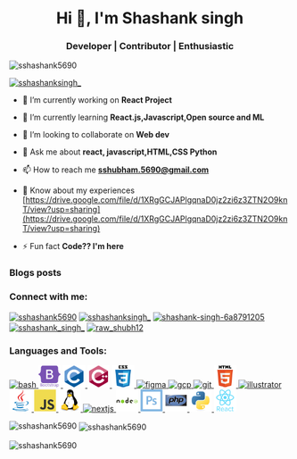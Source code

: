 <h1 align="center">Hi 👋, I'm Shashank singh</h1>
<h3 align="center">Developer | Contributor | Enthusiastic</h3>

<p align="left"> <img src="https://komarev.com/ghpvc/?username=sshashank5690&label=Profile%20views&color=0e75b6&style=flat" alt="sshashank5690" /> </p>

<p align="left"> <a href="https://twitter.com/sshashanksingh_" target="blank"><img src="https://img.shields.io/twitter/follow/sshashanksingh_?logo=twitter&style=for-the-badge" alt="sshashanksingh_" /></a> </p>

- 🔭 I’m currently working on **React Project**

- 🌱 I’m currently learning **React.js,Javascript,Open source and ML**

- 👯 I’m looking to collaborate on **Web dev**

- 💬 Ask me about **react, javascript,HTML,CSS Python**

- 📫 How to reach me **sshubham.5690@gmail.com**

- 📄 Know about my experiences [https://drive.google.com/file/d/1XRgGCJAPlgqnaD0jz2zi6z3ZTN2O9knT/view?usp=sharing](https://drive.google.com/file/d/1XRgGCJAPlgqnaD0jz2zi6z3ZTN2O9knT/view?usp=sharing)

- ⚡ Fun fact **Code?? I'm here**

### Blogs posts
<!-- BLOG-POST-LIST:START -->
<!-- BLOG-POST-LIST:END -->

<h3 align="left">Connect with me:</h3>
<p align="left">
<a href="https://dev.to/sshashank5690" target="blank"><img align="center" src="https://raw.githubusercontent.com/rahuldkjain/github-profile-readme-generator/master/src/images/icons/Social/devto.svg" alt="sshashank5690" height="30" width="40" /></a>
<a href="https://twitter.com/sshashanksingh_" target="blank"><img align="center" src="https://raw.githubusercontent.com/rahuldkjain/github-profile-readme-generator/master/src/images/icons/Social/twitter.svg" alt="sshashanksingh_" height="30" width="40" /></a>
<a href="https://linkedin.com/in/shashank-singh-6a8791205" target="blank"><img align="center" src="https://raw.githubusercontent.com/rahuldkjain/github-profile-readme-generator/master/src/images/icons/Social/linked-in-alt.svg" alt="shashank-singh-6a8791205" height="30" width="40" /></a>
<a href="https://instagram.com/sshashank_singh_" target="blank"><img align="center" src="https://raw.githubusercontent.com/rahuldkjain/github-profile-readme-generator/master/src/images/icons/Social/instagram.svg" alt="sshashank_singh_" height="30" width="40" /></a>
<a href="https://www.codechef.com/users/raw_shubh12" target="blank"><img align="center" src="https://cdn.jsdelivr.net/npm/simple-icons@3.1.0/icons/codechef.svg" alt="raw_shubh12" height="30" width="40" /></a>
</p>

<h3 align="left">Languages and Tools:</h3>
<p align="left"> <a href="https://www.gnu.org/software/bash/" target="_blank" rel="noreferrer"> <img src="https://www.vectorlogo.zone/logos/gnu_bash/gnu_bash-icon.svg" alt="bash" width="40" height="40"/> </a> <a href="https://getbootstrap.com" target="_blank" rel="noreferrer"> <img src="https://raw.githubusercontent.com/devicons/devicon/master/icons/bootstrap/bootstrap-plain-wordmark.svg" alt="bootstrap" width="40" height="40"/> </a> <a href="https://www.cprogramming.com/" target="_blank" rel="noreferrer"> <img src="https://raw.githubusercontent.com/devicons/devicon/master/icons/c/c-original.svg" alt="c" width="40" height="40"/> </a> <a href="https://www.w3schools.com/cpp/" target="_blank" rel="noreferrer"> <img src="https://raw.githubusercontent.com/devicons/devicon/master/icons/cplusplus/cplusplus-original.svg" alt="cplusplus" width="40" height="40"/> </a> <a href="https://www.w3schools.com/css/" target="_blank" rel="noreferrer"> <img src="https://raw.githubusercontent.com/devicons/devicon/master/icons/css3/css3-original-wordmark.svg" alt="css3" width="40" height="40"/> </a> <a href="https://www.figma.com/" target="_blank" rel="noreferrer"> <img src="https://www.vectorlogo.zone/logos/figma/figma-icon.svg" alt="figma" width="40" height="40"/> </a> <a href="https://cloud.google.com" target="_blank" rel="noreferrer"> <img src="https://www.vectorlogo.zone/logos/google_cloud/google_cloud-icon.svg" alt="gcp" width="40" height="40"/> </a> <a href="https://git-scm.com/" target="_blank" rel="noreferrer"> <img src="https://www.vectorlogo.zone/logos/git-scm/git-scm-icon.svg" alt="git" width="40" height="40"/> </a> <a href="https://www.w3.org/html/" target="_blank" rel="noreferrer"> <img src="https://raw.githubusercontent.com/devicons/devicon/master/icons/html5/html5-original-wordmark.svg" alt="html5" width="40" height="40"/> </a> <a href="https://www.adobe.com/in/products/illustrator.html" target="_blank" rel="noreferrer"> <img src="https://www.vectorlogo.zone/logos/adobe_illustrator/adobe_illustrator-icon.svg" alt="illustrator" width="40" height="40"/> </a> <a href="https://www.java.com" target="_blank" rel="noreferrer"> <img src="https://raw.githubusercontent.com/devicons/devicon/master/icons/java/java-original.svg" alt="java" width="40" height="40"/> </a> <a href="https://developer.mozilla.org/en-US/docs/Web/JavaScript" target="_blank" rel="noreferrer"> <img src="https://raw.githubusercontent.com/devicons/devicon/master/icons/javascript/javascript-original.svg" alt="javascript" width="40" height="40"/> </a> <a href="https://www.linux.org/" target="_blank" rel="noreferrer"> <img src="https://raw.githubusercontent.com/devicons/devicon/master/icons/linux/linux-original.svg" alt="linux" width="40" height="40"/> </a> <a href="https://nextjs.org/" target="_blank" rel="noreferrer"> <img src="https://cdn.worldvectorlogo.com/logos/nextjs-2.svg" alt="nextjs" width="40" height="40"/> </a> <a href="https://nodejs.org" target="_blank" rel="noreferrer"> <img src="https://raw.githubusercontent.com/devicons/devicon/master/icons/nodejs/nodejs-original-wordmark.svg" alt="nodejs" width="40" height="40"/> </a> <a href="https://www.photoshop.com/en" target="_blank" rel="noreferrer"> <img src="https://raw.githubusercontent.com/devicons/devicon/master/icons/photoshop/photoshop-line.svg" alt="photoshop" width="40" height="40"/> </a> <a href="https://www.php.net" target="_blank" rel="noreferrer"> <img src="https://raw.githubusercontent.com/devicons/devicon/master/icons/php/php-original.svg" alt="php" width="40" height="40"/> </a> <a href="https://www.python.org" target="_blank" rel="noreferrer"> <img src="https://raw.githubusercontent.com/devicons/devicon/master/icons/python/python-original.svg" alt="python" width="40" height="40"/> </a> <a href="https://reactjs.org/" target="_blank" rel="noreferrer"> <img src="https://raw.githubusercontent.com/devicons/devicon/master/icons/react/react-original-wordmark.svg" alt="react" width="40" height="40"/> </a> </p>

<p><img align="left" src="https://github-readme-stats.vercel.app/api/top-langs?username=sshashank5690&show_icons=true&theme=dark&locale=en&layout=compact" alt="sshashank5690" /></p>

<p>&nbsp;<img align="center" src="https://github-readme-stats.vercel.app/api?username=sshashank5690&show_icons=true&locale=en" alt="sshashank5690" /></p>

<p><img align="center" src="https://github-readme-streak-stats.herokuapp.com/?user=sshashank5690&" alt="sshashank5690" /></p>
